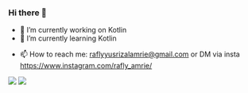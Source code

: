 ### Hi there 👋

<!-- **rafly-amrie/rafly-amrie** is a ✨ _special_ ✨ repository because its `README.md` (this file) appears on your GitHub profile. -->

<!-- Here are some ideas to get you started: -->

- 🔭 I’m currently working on Kotlin
- 🌱 I’m currently learning Kotlin 
<!-- - 👯 I’m looking to collaborate on ... -->
<!-- - 🤔 I’m looking for help with ... -->
<!-- - 💬 Ask me about ... -->
- 📫 How to reach me: raflyyusrizalamrie@gmail.com or DM via insta https://www.instagram.com/rafly_amrie/
<!-- - 😄 Pronouns: ... -->
<!-- - ⚡ Fun fact: ... -->

<div style="align-center">
  <img src="https://github-readme-stats.vercel.app/api/top-langs/?username=rafly-amrie&show_icons=true&locale=en&layout=compact&theme=dark" style="align-center">
  </img>
  <img src="https://github-readme-streak-stats.herokuapp.com/?user=rafly-amrie&theme=dark" style="align-center">
  </img>
</div>

<div>
  
</div>
